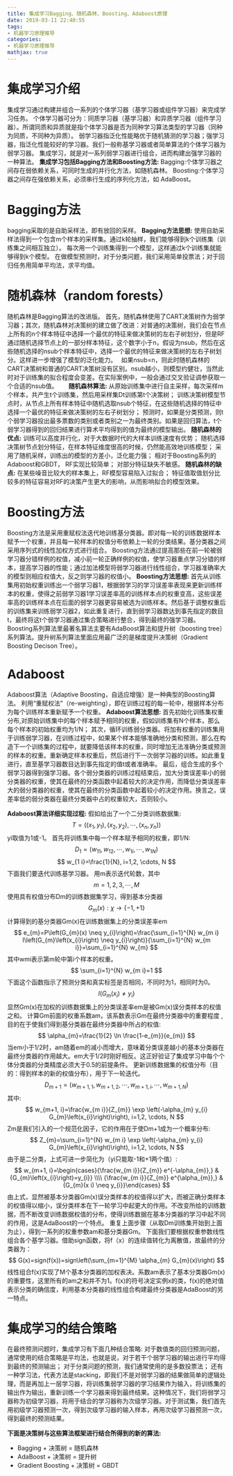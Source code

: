 ```yaml
---
title: 集成学习Bagging、随机森林、Boosting、Adaboost原理
date: 2019-03-11 22:40:55
tags:
- 机器学习原理推导
categories:
- 机器学习原理推导
mathjax: true
---
```


# 集成学习介绍
集成学习通过构建并组合一系列的个体学习器（基学习器或组件学习器）来完成学习任务。
个体学习器可分为：同质学习器（基学习器）和异质学习器（组件学习器）。所谓同质和异质就是指个体学习器是否为同种学习算法类型的学习器（同种为同质，不同种为异质）。
弱学习器指泛化性能略优于随机猜测的学习器；强学习器，指泛化性能较好的学习器。我们一般称基学习器或者简单算法的个体学习器为弱学习器。
集成学习，就是对一系列弱学习器进行组合，进而构建出强学习器的一种算法。
**集成学习包括Bagging方法和Boosting方法:**
Bagging:个体学习器之间存在弱依赖关系，可同时生成的并行化方法，如随机森林。
Boosting:个体学习器之间存在强依赖关系，必须串行生成的序列化方法，如 AdaBoost。
# Bagging方法
bagging采取的是自助采样法，即有放回的采样。
**Bagging方法思想:**
使用自助采样法得到一个包含m个样本的采样集。通过k轮抽样，我们能够得到k个训练集（训练集之间相互独立）。 
每次用一个训练集得到一个模型，这样通过k个训练集就能够得到k个模型。 
在做模型预测时，对于分类问题，我们采用简单投票法；对于回归任务用简单平均法，求平均值。

# 随机森林（random forests）
随机森林是Bagging算法的改进版。
首先，随机森林使用了CART决策树作为弱学习器；其次，随机森林对决策树的建立做了改进：对普通的决策树，我们会在节点上所有的n个样本特征中选择一个最优的特征来做决策树的左右子树划分，但是RF通过随机选择节点上的一部分样本特征，这个数字小于n，假设为nsub，然后在这些随机选择的nsub个样本特征中，选择一个最优的特征来做决策树的左右子树划分。这样进一步增强了模型的泛化能力。　
如果nsub=n，则此时随机森林的CART决策树和普通的CART决策树没有区别。nsub越小，则模型约健壮，当然此时对于训练集的拟合程度会变差。在实际案例中，一般会通过交叉验证调参获取一个合适的nsub值。　　
**随机森林算法:**
从原始训练集中进行自主采样，每次采样m个样本，共产生t个训练集，然后用采样集Dt训练第t个决策树；
训练决策树模型节点时，从节点上所有样本特征中随机选取nsub个特征，在这些随机选择的特征中选择一个最优的特征来做决策树的左右子树划分；
预测时，如果是分类预测，则t个弱学习器投出最多票数的类别或者类别之一为最终类别。如果是回归算法，t个弱学习器得到的回归结果进行算术平均得到的值为最终的模型输出。
**随机森林的优点:**
训练可以高度并行化，对于大数据时代的大样本训练速度有优势；
随机选择决策树节点划分特征，在样本特征维度很高的时候，仍然能高效地训练模型；
采用了随机采样，训练出的模型的方差小，泛化能力强；
相对于Boosting系列的Adaboost和GBDT， RF实现比较简单；
对部分特征缺失不敏感。
**随机森林的缺点:**
在某些噪音比较大的样本集上，RF模型容易陷入过拟合；
特征值取值划分比较多的特征容易对RF的决策产生更大的影响，从而影响拟合的模型效果。
# Boosting方法
Boosting方法是采用重赋权法迭代地训练基分类器。即对每一轮的训练数据样本赋予一个权重，并且每一轮样本的权值分布依赖上一轮的分类结果。基分类器之间采用序列式的线性加权方式进行组合。 
Boosting方法通过提高那些在前一轮被弱学习器分错样例的权值，减小前一轮正确样例的权值，使学习器重点学习分错的样本，提高学习器的性能；通过加法模型将弱学习器进行线性组合，学习器准确率大的模型则相应权值大，反之则学习器的权值小。
**Boosting方法思想:**
首先从训练集用初始权重训练出一个弱学习器1，根据弱学习的学习误差率表现来更新训练样本的权重，使得之前弱学习器1学习误差率高的训练样本点的权重变高，这些误差率高的训练样本点在后面的弱学习器更容易被选为训练样本。然后基于调整权重后的训练集来训练弱学习器2，如此重复进行，直到弱学习器数达到事先指定的数目t，最终将这t个弱学习器通过集合策略进行整合，得到最终的强学习器。
Boosting系列算法里最著名算法主要有AdaBoost算法和提升树（boosting tree）系列算法。提升树系列算法里面应用最广泛的是梯度提升决策树（Gradient Boosting Decison Tree）。
# Adaboost
Adaboost算法（Adaptive Boosting，自适应增强）是一种典型的Boosting算法。
利用“重赋权法”（re-weighting），即在训练过程的每一轮中，根据样本分布为每个训练样本重新赋予一个权重。
**Adaboost算法思想:**
首先初始化训练集权重分布,对原始训练集中的每个样本赋予相同的权重，假如训练集有N个样本，那么每个样本的初始权重均为1/N；
其次，循环训练弱分类器。将加有权重的训练集用于训练弱学习器，在训练过程中，如果某个样本能够准确地分类和预测，那么在构造下一个训练集的过程中，就要降低该样本的权重，同时增加无法准确分类或预测的样本的权重。重新确定样本权重后，然后进行下一次弱学习器的训练。如此重复进行，直至基学习器数目达到事先指定的值t或者准确率。
最后，组合生成的多个弱学习器得到强学习器。各个弱分类器的训练过程结束后，加大分类误差率小的弱分类器的权重，使其在最终的分类函数中起着较大的决定作用，而降低分类误差率大的弱分类器的权重，使其在最终的分类函数中起着较小的决定作用。换言之，误差率低的弱分类器在最终分类器中占的权重较大，否则较小。

**Adaboost算法详细实现过程:**
假如给出了一个二分类训练数据集:
$$
T=((x_{1}, y_{1}),(x_{2}, y_{2}), \cdots,(x_{n}, y_{n}))
$$
yi取值为1或-1。
首先将训练集中每一个样本赋予相同的权重，即1/N:
$$
D_{1}=(w_{11}, w_{12}, \cdots, w_{1 i}, \cdots, w_{1 N})
$$
$$
w_{1 i}=\frac{1}{N}, i=1,2, \cdots, N
$$
下面我们要迭代训练基学习器。
用m表示迭代轮数，其中
$$
m=1,2,3, \cdots, M
$$
使用具有权值分布Dm的训练数据集学习，得到基本分类器
$$
G_{m}(x) : \chi \rightarrow\{-1,+1\}
$$
计算得到的基分类器Gm(x)在训练数据集上的分类误差率em
$$
e_{m}=P\left(G_{m}(x) \neq y_{i}\right)=\frac{\sum_{i=1}^{N} w_{m i} I\left(G_{m}\left(x_{i}\right) \neq y_{i}\right)}{\sum_{i=1}^{N} w_{m i}}=\sum_{i=1}^{N} w_{m}
$$
其中wmi表示第m轮中第i个样本的权重。
$$
\sum_{i=1}^{N} w_{m i}=1
$$
下面这个函数指示了预测分类和真实标签是否相同，不同时为1，相同时为0。
$$
I\left(G_{m}\left(x_{i}\right) \neq y_{i}\right)
$$
显然Gm(x)在加权的训练数据集上的分类误差率em是被Gm(x)误分类样本的权值之和。
计算Gm前面的权重系数am，该系数表示Gm在最终分类器中的重要程度 ,目的在于使我们得到基分类器在最终分类器中所占的权值:
$$
\alpha_{m}=\frac{1}{2} \ln \frac{1-e_{m}}{e_{m}}
$$
当em小于1/2时，am随着em的减小而增大，意味着分类误差越小的基本分类器在最终分类器的作用越大。em大于1/2时刚好相反。这正好验证了集成学习中每个个体分类器的分类精度必须大于0.5的前提条件。
更新训练数据集的权值分布（目的：得到样本的新的权值分布），用于下一轮迭代。
$$
D_{m+1}=\left(w_{m+1,1}, w_{m+1,2}, \cdots, w_{m+1, i}, \cdots, w_{m+1, N}\right)
$$
其中:
$$
w_{m+1, i}=\frac{w_{m i}}{Z_{m}} \exp \left(-\alpha_{m} y_{i} G_{m}\left(x_{i}\right)\right), i=1,2, \cdots, N
$$
Zm是我们引入的一个规范化因子，它的作用在于使Dm+1成为一个概率分布:
$$
Z_{m}=\sum_{i=1}^{N} w_{m i} \exp \left(-\alpha_{m} y_{i} G_{m}\left(x_{i}\right)\right), i=1,2, \cdots, N
$$
由于是二分类，上式可进一步简化为（yi只能取-1和+1两个值）:
$$
w_{m+1, i}=\begin{cases}{\frac{w_{m i}}{Z_{m}} e^{-\alpha_{m}},} & {G_{m}\left(x_{i}\right)=y_{i}} \\\\ {\frac{w_{m i}}{Z_{m}} e^{\alpha_{m}},} & {G_{m}(x i) \neq y_{i}}\end{cases}
$$
由上式，显然被基本分类器Gm(x)误分类样本的权值得以扩大，而被正确分类样本的权值得以缩小，误分类样本在下一轮学习中起更大的作用。不改变所给的训练数据，而不断改变训练数据权值的分布，使得训练数据在基本分类器的学习中起不同的作用，这是AdaBoost的一个特点。
重复上面步骤（从取Dm训练集开始到上面为止），得到一系列的权重参数am和基分类器Gm。
下面我们要根据权重参数线性组合各个基学习器。借助sign函数，将f（x）的连续值转化为离散值，故最终的分类器为：
$$
G(x)=sign(f(x))=sign\left(\sum_{m=1}^{M} \alpha_{m} G_{m}(x)\right)
$$
线性组合f(x)实现了M个基本分类器的加权表决。系数am表示了基本分类器Gm(x)的重要性，这里所有的am之和并不为1。f(x)的符号决定实例x的类，f(x)的绝对值表示分类的确信度，利用基本分类器的线性组合构建最终分类器是AdaBoost的另一特点。
# 集成学习的结合策略
在最终预测问题时，集成学习有下面几种结合策略:
对于数值类的回归预测问题，通常使用的结合策略是平均法，也就是说，对于若干个弱学习器的输出进行平均得到最终的预测输出；
对于分类问题的预测，我们通常使用的是多数投票法；
还有一种学习法，代表方法是stacking，即我们不是对弱学习器的结果做简单的逻辑处理，而是再加上一层学习器，将训练集弱学习器的学习结果作为输入，将训练集的输出作为输出，重新训练一个学习器来得到最终结果。这种情况下，我们将弱学习器称为初级学习器，将用于结合的学习器称为次级学习器。对于测试集，我们首先用初级学习器预测一次，得到次级学习器的输入样本，再用次级学习器预测一次，得到最终的预测结果。

**下面是决策树与这些算法框架进行结合所得到的新的算法:**
* Bagging + 决策树 = 随机森林 
* AdaBoost + 决策树 = 提升树 
* Gradient Boosting + 决策树 = GBDT